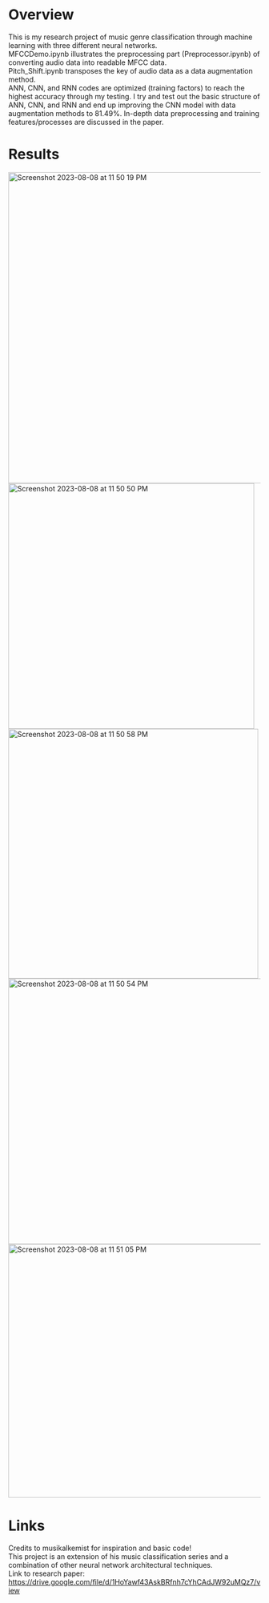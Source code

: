 
# Overview
This is my research project of music genre classification through machine learning with three different neural networks.\
MFCCDemo.ipynb illustrates the preprocessing part (Preprocessor.ipynb) of converting audio data into readable MFCC data.\
Pitch_Shift.ipynb transposes the key of audio data as a data augmentation method. \
ANN, CNN, and RNN codes are optimized (training factors) to reach the highest accuracy through my testing.
I try and test out the basic structure of ANN, CNN, and RNN and end up improving the CNN model with data augmentation methods to 81.49%. 
In-depth data preprocessing and training features/processes are discussed in the paper.

# Results
<img width="622" alt="Screenshot 2023-08-08 at 11 50 19 PM" src="https://github.com/joshkabloomy/music-classification/assets/95896434/19824670-60d4-4cb4-ac03-96c4ad70620b">


<img width="491" alt="Screenshot 2023-08-08 at 11 50 50 PM" src="https://github.com/joshkabloomy/music-classification/assets/95896434/02b894d1-ce6e-4dc8-ad8f-8cd34f3d9f27">

<img width="499" alt="Screenshot 2023-08-08 at 11 50 58 PM" src="https://github.com/joshkabloomy/music-classification/assets/95896434/4a61572d-9d80-4bcf-b596-3634d4a155ad">

<img width="531" alt="Screenshot 2023-08-08 at 11 50 54 PM" src="https://github.com/joshkabloomy/music-classification/assets/95896434/286c7ea4-0de9-4739-93f5-67e4caa41b4b">

<img width="507" alt="Screenshot 2023-08-08 at 11 51 05 PM" src="https://github.com/joshkabloomy/music-classification/assets/95896434/4bb68891-5281-4576-be1a-d7f19dd2a17a">

# Links
Credits to musikalkemist for inspiration and basic code! \
This project is an extension of his music classification series and a combination of other neural network architectural techniques.\
Link to research paper: https://drive.google.com/file/d/1HoYawf43AskBRfnh7cYhCAdJW92uMQz7/view
